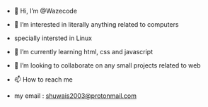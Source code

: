 - 👋 Hi, I’m @Wazecode
- 👀 I’m interested in literally anything related to computers
- specially intersted in Linux

- 🌱 I’m currently learning html, css and javascript
- 💞️ I’m looking to collaborate on any small projects related to web 
- 📫 How to reach me 
- my email : shuwais2003@protonmail.com

<!---
Wazecode/Wazecode is a ✨ special ✨ repository because its `README.md` (this file) appears on your GitHub profile.
You can click the Preview link to take a look at your changes.
--->
